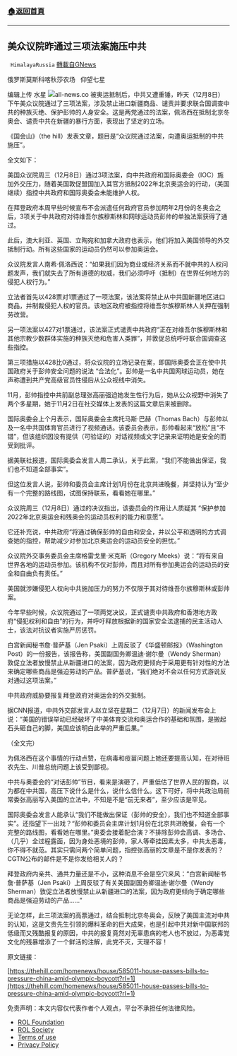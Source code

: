 ###  [:house:返回首頁](https://github.com/ourhimalayas/txt)
---


## 美众议院昨通过三项法案施压中共
` HimalayaRussia` [轉載自GNews](https://gnews.org/zh-hans/1736748/)

俄罗斯莫斯科喀秋莎农场   仰望七星

编辑上传  水星
![](https://assets.gnews.org/wp-content/uploads/2021/12/X.jpg)all-news.co
被奥运抵制后，中共又遭重锤，昨天（12月8日）下午美众议院通过了三项法案，涉及禁止进口新疆商品、谴责并要求联合国调查中共的种族灭绝、保护彭帅的人身安全。这是两党通过的法案，佩洛西在抵制北京冬奥会、谴责中共在新疆的暴行方面，表现出了坚定的立场。

《国会山》（the hill）发表文章，题目是“众议院通过法案，向遭奥运抵制的中共施压”。

全文如下：

美国众议院周三（12月8日）通过3项法案，向中共政府和国际奥委会（IOC）施加外交压力，随着美国敦促盟国加入其官方抵制2022年北京奥运会的行动，（美国继续）指控中共政府和国际奥委会未能维护人权。

在拜登政府本周早些时候宣布不会派遣任何政府官员参加明年2月份的冬奥会之后，3项关于中共政府对待维吾尔族穆斯林和网球运动员彭帅的单独法案获得了通过。

此后，澳大利亚、英国、立陶宛和加拿大政府也表示，他们将加入美国领导的外交抵制行动。所有这些国家的运动员仍然可以参加奥运会。

众议院发言人南希·佩洛西说：“如果我们因为商业或经济关系而不就中共的人权问题发声，我们就失去了所有道德的权威，我们必须呼吁（抵制）在世界任何地方的侵犯人权行为。”

立法者首先以428票对1票通过了一项法案，该法案将禁止从中共国新疆地区进口商品，并制裁侵犯人权的官员。该地区政府被指控将维吾尔族穆斯林人关押在强制劳改营。

另一项法案以427对1票通过，该法案正式谴责中共政府“正在对维吾尔族穆斯林和其他宗教少数群体实施的种族灭绝和危害人类罪”，并敦促总统呼吁联合国调查这些指控。

第三项措施以428比0通过，将众议院的立场记录在案，即国际奥委会正在使中共国政府关于彭帅安全问题的说法 “合法化”。彭帅是一名中共国网球运动员，她在声称遭到共产党高级官员性侵后从公众视线中消失。

11月，彭帅指控中共前副总理张高丽强迫她发生性行为后，她从公众视野中消失了两个多星期，她于11月2日在社交媒体上发表的这篇文章后来被删除。

国际奥委会上个月表示，国际奥委会主席托马斯·巴赫（Thomas Bach）与彭帅以及一名中共国体育官员进行了视频通话。该委员会表示，彭帅看起来“放松”且“不错”，但该组织因没有提供（可验证的）对话视频或文字记录来证明她是安全的而受到批评。

据美联社报道，国际奥委会发言人周二承认，关于此案，“我们不能做出保证，我们也不知道全部事实”。

但这位发言人说，彭帅和委员会主席计划1月份在北京共进晚餐，并坚持认为“至少有一个完整的路线图，试图保持联系，看看她在哪里。”

众议院周三（12月8日）通过的决议指出，该委员会的作用让人质疑其 “保护参加2022年北京奥运会和残奥会的运动员权利的能力和意愿”。

它还补充说，中共政府“将通过确保彭帅的自由和安全，并以公平和透明的方式调查她的指控，帮助减少对参加北京奥运会的运动员安全的担忧。”

众议院外交事务委员会主席格雷戈里·米克斯（Gregory Meeks）说：“将有来自世界各地的运动员参加。该机构不仅对彭帅，而且对所有参加奥运会的运动员的安全和自由负有责任。”

美国就涉嫌侵犯人权向中共施加压力的努力不仅限于其对待维吾尔族穆斯林或彭帅案。

今年早些时候，众议院通过了一项两党决议，正式谴责中共政府和香港地方政府“侵犯权利和自由”的行为，并呼吁释放根据新的国家安全法逮捕的民主活动人士，该法对抗议者实施严厉惩罚。

白宫新闻秘书詹·普萨基（Jen Psaki）上周反驳了《华盛顿邮报》（Washington Post）的一份报告，该报告称，美国副国务卿温迪·谢尔曼（Wendy Sherman）敦促立法者放慢禁止从新疆进口的法案，因为政府更倾向于采用更有针对性的方法来确定哪些商品是强迫劳动的产品。普萨基说，“我们绝对不会以任何方式游说反对通过这项法案。”

中共政府威胁要报复拜登政府对奥运会的外交抵制。

据CNN报道，中共外交部发言人赵立坚在星期二（12月7日）的新闻发布会上说：“美国的错误举动已经破坏了中美体育交流和奥运合作的基础和氛围，是搬起石头砸自己的脚，美国应该明白此举的严重后果。”

（全文完）

为佩洛西在这个事情的行动点赞，在病毒和疫苗问题上她还要提高认知，在对待班农先生、川普总统问题上该受到鄙视。

中共与奥委会的“对话彭帅”节目，看来是演砸了，严重低估了世界人民的智商，以为都在中共国，高压下说什么是什么，说什么信什么。这下可好，将中共政治局前常委张高丽写入美国的立法中，不知是不是“前无来者”，至少应该是罕见。

国际奥委会发言人能承认“我们不能做出保证（彭帅的安全），我们也不知道全部事实”。还指望下一出戏？“彭帅和委员会主席计划1月份在北京共进晚餐，会有一个完整的路线图，看看她在哪里。”奥委会接着配合演？不排除彭帅会高调、多场合、（几乎）全过程露面，因为身处恶境的彭帅，家人等牵挂因素太多，中共太恶毒，你不得不就范。其实只需问两个简单问题，指控张高丽的文章是不是你发表的？CGTN公布的邮件是不是你发给相关人的？

拜登政府内亲共、通共力量还是不小，这种消息不会是空穴来风：“白宫新闻秘书詹·普萨基（Jen Psaki）上周反驳了有关美国副国务卿温迪·谢尔曼（Wendy Sherman）敦促立法者放慢禁止从新疆进口的法案，因为政府更倾向于确定哪些商品是强迫劳动的产品……”

无论怎样，此三项法案的高票通过，结合抵制北京冬奥会，反映了美国主流对中共的认知，这是文贵先生引领的爆料革命的巨大成果，也是引起中共对新中国联邦的低级而又残酷报复的原因，中共的报复竟然对无辜患病的老人也不放过，为恶毒党文化的残暴增添了一个鲜活的注解，此党不灭，天理不容！

原文链接：

[https://thehill.com/homenews/house/585011-house-passes-bills-to-pressure-china-amid-olympic-boycott?rl=1](https://thehill.com/homenews/house/585011-house-passes-bills-to-pressure-china-amid-olympic-boycott?rl=1)

 

免责声明：本文内容仅代表作者个人观点，平台不承担任何法律风险。

- [ROL Foundation](https://rolfoundation.org/)
- [ROL Society](https://rolsociety.org/)
- [Terms of use](https://gnews.org/terms-of-use-3/)
- [Privacy Policy](https://gnews.org/privacy-policy/)
